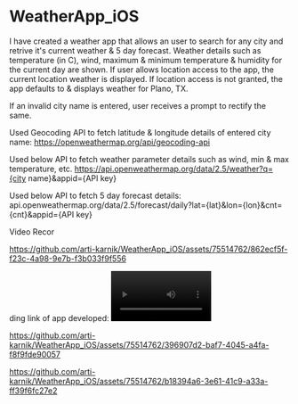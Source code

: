 # WeatherApp_iOS

I have created a weather app that allows an user to search for any city and retrive it's current weather & 5 day forecast. Weather details such as temperature (in C), wind, maximum & minimum temperature & humidity for the current day are shown. If user allows location access to the app, the current location weather is displayed. If location access is not granted, the app defaults to & displays weather for Plano, TX.

If an invalid city name is entered, user receives a prompt to rectify the same.

Used Geocoding API to fetch latitude & longitude details of entered city name:
https://openweathermap.org/api/geocoding-api

Used below API to fetch weather parameter details such as wind, min & max temperature, etc.
https://api.openweathermap.org/data/2.5/weather?q={city name}&appid={API key}

Used below API to fetch 5 day forecast details:
api.openweathermap.org/data/2.5/forecast/daily?lat={lat}&lon={lon}&cnt={cnt}&appid={API key}

Video Recor

https://github.com/arti-karnik/WeatherApp_iOS/assets/75514762/862ecf5f-f23c-4a98-9e7b-f3b033f9f556

ding link of app developed:
<video src='https://github.com/arti-karnik/WeatherApp_iOS/assets/75514762/396907d2-baf7-4045-a4fa-f8f9fde90057' width=180/>


https://github.com/arti-karnik/WeatherApp_iOS/assets/75514762/396907d2-baf7-4045-a4fa-f8f9fde90057


https://github.com/arti-karnik/WeatherApp_iOS/assets/75514762/b18394a6-3e61-41c9-a33a-ff39f6fc27e2

